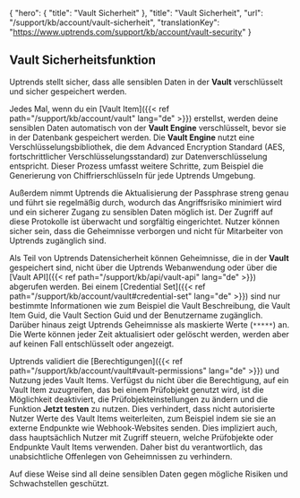 ﻿{
  "hero": {
    "title": "Vault Sicherheit"
  },
  "title": "Vault Sicherheit",
  "url": "/support/kb/account/vault-sicherheit",
  "translationKey": "https://www.uptrends.com/support/kb/account/vault-security"
}

## Vault Sicherheitsfunktion

Uptrends stellt sicher, dass alle sensiblen Daten in der **Vault** verschlüsselt und sicher gespeichert werden.

Jedes Mal, wenn du ein [Vault Item]({{< ref path="/support/kb/account/vault" lang="de" >}}) erstellst, werden deine sensiblen Daten automatisch von der **Vault Engine** verschlüsselt, bevor sie in der Datenbank gespeichert werden. Die **Vault Engine** nutzt eine Verschlüsselungsbibliothek, die dem Advanced Encryption Standard (AES, fortschrittlicher Verschlüsselungsstandard) zur Datenverschlüsselung entspricht. Dieser Prozess umfasst weitere Schritte, zum Beispiel die Generierung von Chiffrierschlüsseln für jede Uptrends Umgebung.

Außerdem nimmt Uptrends die Aktualisierung der Passphrase streng genau und führt sie regelmäßig durch, wodurch das Angriffsrisiko minimiert wird und ein sicherer Zugang zu sensiblen Daten möglich ist. Der Zugriff auf diese Protokolle ist überwacht und sorgfältig eingerichtet. Nutzer können sicher sein, dass die Geheimnisse verborgen und nicht für Mitarbeiter von Uptrends zugänglich sind.

Als Teil von Uptrends Datensicherheit können Geheimnisse, die in der **Vault** gespeichert sind, nicht über die Uptrends Webanwendung oder über die [Vault API]({{< ref path="/support/kb/api/vault-api" lang="de" >}}) abgerufen werden. Bei einem [Credential Set]({{< ref path="/support/kb/account/vault#credential-set" lang="de" >}}) sind nur bestimmte Informationen wie zum Beispiel die Vault Beschreibung, die Vault Item Guid, die Vault Section Guid und der Benutzername zugänglich. Darüber hinaus zeigt Uptrends Geheimnisse als maskierte Werte (`*****`) an. Die Werte können jeder Zeit aktualisiert oder gelöscht werden, werden aber auf keinen Fall entschlüsselt oder angezeigt. 

Uptrends validiert die [Berechtigungen]({{< ref path="/support/kb/account/vault#vault-permissions" lang="de" >}}) und Nutzung jedes Vault Items. Verfügst du nicht über die Berechtigung, auf ein Vault Item zuzugreifen, das bei einem Prüfobjekt genutzt wird, ist die Möglichkeit deaktiviert, die Prüfobjekteinstellungen zu ändern und die Funktion **Jetzt testen** zu nutzen. Dies verhindert, dass nicht autorisierte Nutzer Werte des Vault Items weiterleiten, zum Beispiel indem sie sie an externe Endpunkte wie Webhook-Websites senden. Dies impliziert auch, dass hauptsächlich Nutzer mit Zugriff steuern, welche Prüfobjekte oder Endpunkte Vault Items verwenden. Daher bist du verantwortlich, das unabsichtliche Offenlegen von Geheimnissen zu verhindern.

Auf diese Weise sind all deine sensiblen Daten gegen mögliche Risiken und Schwachstellen geschützt.